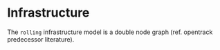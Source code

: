 # Infrastructure

The `rolling` infrastructure model is a double node graph (ref. opentrack predecessor literature).
